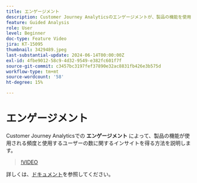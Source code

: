```yaml
---
title: エンゲージメント
description: Customer Journey Analyticsのエンゲージメントが、製品の機能を使用する頻度と使用するユーザーの数に関するインサイトをどのように提供するかについて説明します。
feature: Guided Analysis
role: User
level: Beginner
doc-type: Feature Video
jira: KT-15095
thumbnail: 3429489.jpeg
last-substantial-update: 2024-06-14T00:00:00Z
exl-id: 4fbe9012-58c9-4d32-9549-e382fc601f7f
source-git-commit: c3457bc3197fef37890e32ac8831fb426e3b575d
workflow-type: tm+mt
source-wordcount: '58'
ht-degree: 15%

---
```


# エンゲージメント

Customer Journey Analyticsでの **エンゲージメント** によって、製品の機能が使用される頻度と使用するユーザーの数に関するインサイトを得る方法を説明します。

>[!VIDEO](https://video.tv.adobe.com/v/3429489/&learn=on)

詳しくは、[ドキュメント](https://experienceleague.adobe.com/ja/docs/analytics-platform/using/guided-analysis/feature-matrix/engagement)を参照してください。

